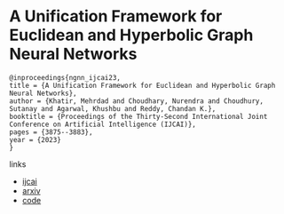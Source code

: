# A Unification Framework for Euclidean and Hyperbolic Graph Neural Networks

```
@inproceedings{ngnn_ijcai23,
title = {A Unification Framework for Euclidean and Hyperbolic Graph Neural Networks},
author = {Khatir, Mehrdad and Choudhary, Nurendra and Choudhury, Sutanay and Agarwal, Khushbu and Reddy, Chandan K.},
booktitle = {Proceedings of the Thirty-Second International Joint Conference on Artificial Intelligence (IJCAI)},
pages = {3875--3883},
year = {2023}
}
```

links
- [ijcai](https://www.ijcai.org/proceedings/2023/431)
- [arxiv](https://github.com/oom-debugger/ijcai23)
- [code](https://github.com/oom-debugger/ijcai23)
